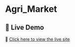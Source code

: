 # Agri_Market
## 🚀 Live Demo

🔗 [Click here to view the live site](https://agri-market-btfp.vercel.app/)
